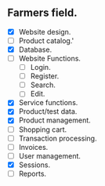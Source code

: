 
## Farmers field.

- [x] Website design.
- [ ] Product catalog.'
- [x] Database. 
- [ ] Website Functions.
  - [ ] Login.
  - [ ] Register.
  - [ ] Search.
  - [ ] Edit.
- [x] Service functions.
- [x] Product/test data.
- [x] Product management.
- [ ] Shopping cart.
- [ ] Transaction processing.
- [ ] Invoices.
- [ ] User management.
- [x] Sessions.
- [ ] Reports.
